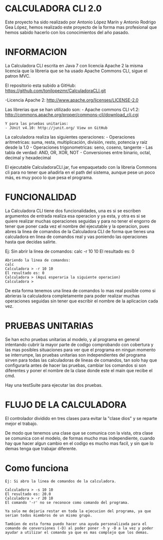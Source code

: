 CALCULADORA CLI 2.0  
=============

Este proyecto ha sido realizado por Antonio López Marín y Antonio Rodrigo Gea López,
hemos realizado este proyecto de la forma mas profesional que hemos sabido hacerlo
con los conocimientos del año pasado.

INFORMACION 
=============
La Calculadora CLI escrita en Java 7 con licencia Apache 2 la misma 
licencia que la libreria que se ha usado Apache Commons CLI, sigue 
el patron MVC.

El repositorio esta subido a GitHub: https://github.com/tonilopezmr/CalculadoraCLI.git

-Licencia Apache 2: http://www.apache.org/licenses/LICENSE-2.0

Las librerias que se han utilizado son:
	- Apache commons CLI v1.2: http://commons.apache.org/proper/commons-cli/download_cli.cgi

	Y para las pruebas unitarias:
	- JUnit v4.10: http://junit.org/ View on GitHub

La calculadora realiza las siguientes operaciones: 
	- Operaciones aritmetricas: suma, resta, multiplicación, división, resto, potencia y raíz desde la 1.0
	- Operaciones trigonometricas: seno, coseno, tangente
	- Las tabla de verdad: AND, OR, XOR, NOT
	- Conversiones entre binario, octal, decimal y hexadecimal

El ejecutable CalculadoraCLI.jar, fue empaquetado con la libreria Commons cli para no tener que añadirla
en el path del sistema, aunque pese un poco más, es muy poco lo que pesa el programa.


FUNCIONALIDAD 
=============

La Calculadora CLI tiene dos funcionalidades, una es si se escriben argumentos de entrada realiza esa 
operacion y ya esta, y otra es si se quiere realizar muchas operaciones seguidas y para no tener el 
engorro de tener que poner cada vez el nombre del ejecutable y la operacion, pues abres la linea de 
comandos de la Calculadora CLI de forma que tienes una calculadora en linea de comandos real y vas
poniendo las operaciones hasta que decidas salirte.

Ej: 	Sin abrir la linea de comandos:
	calc -r 10 10 
	El resultado es: 0

	Abriendo la linea de comandos:
	calc
	Calculadora > -r 10 10
	El resultado es: 0
	Calculadora > (Aqui esperaria la siguiente operacion)
	Calculadora >
	
De esta forma tenemos una linea de comandos lo mas real posible como si abrieras la calculadora
completamente para poder realizar muchas operaciones seguidas sin tener que escribir el nombre 
de la aplicacion cada vez.

PRUEBAS UNITARIAS
=============

Se han echo pruebas unitarias al modelo, y al programa en general intentando cubrir la mayor parte
de codigo comprobando con cobertura y las mas posibles situaciones para ver que el programa en ningun
momento se interrumpe, las pruebas unitarias son independientes del programa sirven para todas las
calculadoras de lineas de comandos, tan solo hay que configurarla antes de hacer las pruebas, cambiar
los comandos si son diferentes y poner el nombre de la clase donde este el main que recibe el cmd.

Hay una testSuite para ejecutar las dos pruebas.


FLUJO DE LA CALCULADORA
=============

El controlador dividido en tres clases para evitar la "clase dios" y se reparte mejor el trabajo.

De modo que tenemos una clase que se comunica con la vista, otra clase se comunica con el modelo, 
de formas mucho mas independiente, cuando hay que hacer algun cambio en el codigo es mucho mas 
facil, y sin que lo demas tenga que trabajar diferente.

Como funciona
=============

	Ej: Si abro la linea de comandos de la calculadora.
	
	Calculadora > -s 10 10
	El resultado es: 20.0
	Calculadora > -r 20 10
	El comando '-r' no se reconoce como comando del programa.
	
	Ya solo me dejaria restar en toda la ejecucion del programa, ya que 
	serian todos miembros de un mismo grupo.

	Tambien de esta forma puedo hacer una ayuda personalizada para el 
	comando de conversiones (-D) al poder poner -h y -D a la vez y poder
	ayudar a utilizar el comando ya que es mas complejo que los demas.
